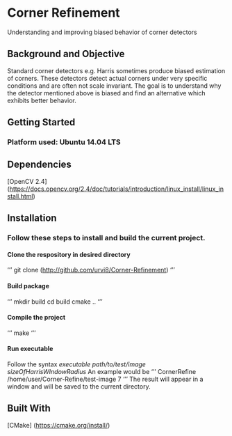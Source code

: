 # Corner Refinement

Understanding and improving biased behavior of corner detectors

## Background and Objective

Standard corner detectors e.g. Harris sometimes produce biased estimation of corners. These detectors detect actual corners under very specific conditions and are often not scale invariant. The goal is to understand why the detector mentioned above is biased and find an alternative which exhibits better behavior.

## Getting Started

### Platform used: Ubuntu 14.04 LTS

## Dependencies
[OpenCV 2.4] (https://docs.opencv.org/2.4/doc/tutorials/introduction/linux_install/linux_install.html)

## Installation

### Follow these steps to install and build the current project.

#### Clone the respository in desired directory
‘’’
git clone (http://github.com/urvi8/Corner-Refinement)
‘’’

#### Build package

‘’’
mkdir build
cd build
cmake ..
‘’’
#### Compile the project
‘’’
make
‘’’

#### Run executable
Follow the syntax _executable_  _path/to/test/image_  _sizeOfHarrisWIndowRadius_
An example would be
‘’’
CornerRefine /home/user/Corner-Refine/test-image 7
‘’’ 
The result will appear in a window and will be saved to the current directory.

## Built With

[CMake] (https://cmake.org/install/)
